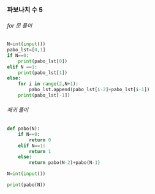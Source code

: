 ### 파보나치 수 5
###### for 문 풀이
``` python
N=int(input())
pabo_lst=[0,1]
if N==0:
    print(pabo_lst[0])
elif N ==1:
    print(pabo_lst[1])
else:
    for i in range(2,N+1):
        pabo_lst.append(pabo_lst[i-2]+pabo_lst[i-1])
    print(pabo_lst[-1])
```
###### 재귀 풀이
``` python
def pabo(N):
    if N==0:
        return 0
    elif N==1:
        return 1
    else:
        return pabo(N-2)+pabo(N-1)

N=int(input())

print(pabo(N))
```